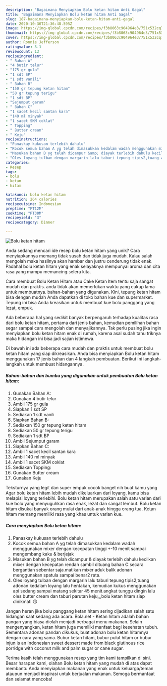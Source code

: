 ```yaml
---
description: "Bagaimana Menyiapkan Bolu ketan hitam Anti Gagal"
title: "Bagaimana Menyiapkan Bolu ketan hitam Anti Gagal"
slug: 187-bagaimana-menyiapkan-bolu-ketan-hitam-anti-gagal
date: 2020-10-30T21:36:48.595Z
image: https://img-global.cpcdn.com/recipes/f3b8063c904964e3/751x532cq70/bolu-ketan-hitam-foto-resep-utama.jpg
thumbnail: https://img-global.cpcdn.com/recipes/f3b8063c904964e3/751x532cq70/bolu-ketan-hitam-foto-resep-utama.jpg
cover: https://img-global.cpcdn.com/recipes/f3b8063c904964e3/751x532cq70/bolu-ketan-hitam-foto-resep-utama.jpg
author: Ronnie Jefferson
ratingvalue: 3.1
reviewcount: 13
recipeingredient:
- " Bahan A"
- "4 butir telur"
- "175 gr gula"
- "1 sdt SP"
- "1 sdt vanili"
- " Bahan B"
- "150 gr tepung ketan hitam"
- "50 gr tepung terigu"
- "1 sdt BP"
- "Sejumput garam"
- " Bahan C"
- "1 sacet kecil santan kara"
- "140 ml minyak"
- "1 sacet SKM coklat"
- " Topping"
- " Butter cream"
- " Keju"
recipeinstructions:
- "Panaskay kukusan terlebih dahulu"
- "Kocok semua bahan A yg telah dimasukkan kedalam wadah menggunakan mixer dengan kecepatan tinggi +-10 menit sampai mengembang kaku &amp; berjejak"
- "Masukan bahan B yg telah dicampur &amp; diayak terlebih dahulu kecilkan mixer dengan kecepatan rendah sambil dituang bahan C secara bergantian sebentar saja.matikan mixer aduk balik adonan menggunakan spatula sampai benar2 rata."
- "Oles loyang tulban dengan margarin lalu taburi tepung tipis2,tuang adonan kedalam loyang lalu hentakan, kemudian kukus menggunakan api sedang sampai matang sekitar 45 menit.angkat tunggu dingin lalu oles butter cream dan taburi parutan keju,,,bolu ketan hitam siap dinikmati 😘"
categories:
- Resep
tags:
- bolu
- ketan
- hitam

katakunci: bolu ketan hitam 
nutrition: 264 calories
recipecuisine: Indonesian
preptime: "PT12M"
cooktime: "PT30M"
recipeyield: "3"
recipecategory: Dinner

---
```



![Bolu ketan hitam](https://img-global.cpcdn.com/recipes/f3b8063c904964e3/751x532cq70/bolu-ketan-hitam-foto-resep-utama.jpg)

Anda sedang mencari ide resep bolu ketan hitam yang unik? Cara menyiapkannya memang tidak susah dan tidak juga mudah. Kalau salah mengolah maka hasilnya akan hambar dan justru cenderung tidak enak. Padahal bolu ketan hitam yang enak selayaknya mempunyai aroma dan cita rasa yang mampu memancing selera kita.

Cara membuat Bolu Ketan Hitam atau Cake Ketan Item tentu saja sangat mudah dan praktis. anda tidak akan memerlukan waktu yang cukup lama untuk membuatnya. bahan-bahan yang digunakan. Kini, tepung ketan hitam bisa dengan mudah Anda dapatkan di toko bahan kue dan supermarket. Tepung ini bisa Anda kreasikan untuk membuat kue bolu panggang yang lezat, empuk.

Ada beberapa hal yang sedikit banyak berpengaruh terhadap kualitas rasa dari bolu ketan hitam, pertama dari jenis bahan, kemudian pemilihan bahan segar sampai cara mengolah dan menyajikannya. Tak perlu pusing jika ingin menyiapkan bolu ketan hitam enak di rumah, karena asal sudah tahu triknya maka hidangan ini bisa jadi sajian istimewa.


Di bawah ini ada beberapa cara mudah dan praktis untuk membuat bolu ketan hitam yang siap dikreasikan. Anda bisa menyiapkan Bolu ketan hitam menggunakan 17 jenis bahan dan 4 langkah pembuatan. Berikut ini langkah-langkah untuk membuat hidangannya.

<!--inarticleads1-->

##### Bahan-bahan dan bumbu yang digunakan untuk pembuatan Bolu ketan hitam:

1. Gunakan  Bahan A:
1. Gunakan 4 butir telur
1. Ambil 175 gr gula
1. Siapkan 1 sdt SP
1. Sediakan 1 sdt vanili
1. Siapkan  Bahan B:
1. Sediakan 150 gr tepung ketan hitam
1. Sediakan 50 gr tepung terigu
1. Sediakan 1 sdt BP
1. Ambil Sejumput garam
1. Siapkan  Bahan C:
1. Ambil 1 sacet kecil santan kara
1. Ambil 140 ml minyak
1. Ambil 1 sacet SKM coklat
1. Sediakan  Topping:
1. Gunakan  Butter cream
1. Gunakan  Keju


Teksturnya yang legit dan super empuk cocok banget nih buat kamu yang Agar bolu ketan hitam lebih mudah dikeluarkan dari loyang, kamu bisa melapisi loyang terlebihi. Bolu ketan hitam merupakan salah satu varian dari kue bolu yang menyuguhkan rasa enak, lezat dan sangat lembut. Bolu ketan hitam disukai banyak orang mulai dari anak-anak hingga orang tua. Ketan hitam memang memiliki rasa yang khas untuk varian kue. 

<!--inarticleads2-->

##### Cara menyiapkan Bolu ketan hitam:

1. Panaskay kukusan terlebih dahulu
1. Kocok semua bahan A yg telah dimasukkan kedalam wadah menggunakan mixer dengan kecepatan tinggi +-10 menit sampai mengembang kaku &amp; berjejak
1. Masukan bahan B yg telah dicampur &amp; diayak terlebih dahulu kecilkan mixer dengan kecepatan rendah sambil dituang bahan C secara bergantian sebentar saja.matikan mixer aduk balik adonan menggunakan spatula sampai benar2 rata.
1. Oles loyang tulban dengan margarin lalu taburi tepung tipis2,tuang adonan kedalam loyang lalu hentakan, kemudian kukus menggunakan api sedang sampai matang sekitar 45 menit.angkat tunggu dingin lalu oles butter cream dan taburi parutan keju,,,bolu ketan hitam siap dinikmati 😘


Jangan heran jika bolu panggang ketan hitam sering dijadikan salah satu hidangan saat sedang ada acara. Bola.net - Ketan hitam adalah bahan pangan yang biasa diolah menjadi berbagai menu makanan. Selain mengenyangkan, ketan hitam juga memiliki manfaat bagi kesehatan tubuh. Sementara adonan pandan dikukus, buat adonan bolu ketan hitamnya dengan cara yang sama. Bubur ketan hitam, bubur pulut hitam or bubur injun is an Indonesian sweet dessert made from black glutinous rice porridge with coconut milk and palm sugar or cane sugar. 

Terima kasih telah menggunakan resep yang tim kami tampilkan di sini. Besar harapan kami, olahan Bolu ketan hitam yang mudah di atas dapat membantu Anda menyiapkan makanan yang enak untuk keluarga/teman ataupun menjadi inspirasi untuk berjualan makanan. Semoga bermanfaat dan selamat mencoba!
